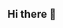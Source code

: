 ## Hi there 👋

<!--
**miaocongxin/miaocongxin** is a ✨ _special_ ✨ repository because its `README.md` (this file) appears on your GitHub profile.

Here are some ideas to get you started:

- 🔭 I am currently studying at school
- 🌱 I’m currently learning 'python' and 'c++'
- 👯 I’m looking to collaborate on ...
- 🤔 I’m looking for help with ...
- 💬 Ask me about ...
- 📫 How to reach me: miaocongxin@163.com
- 😄 Pronouns: ...
- ⚡ Fun fact: ...
-->
